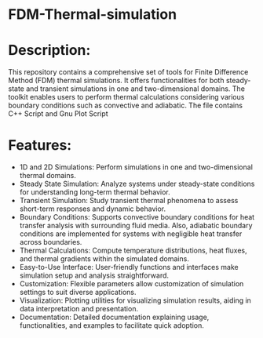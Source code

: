 # FDM-Thermal-simulation
# Description:
This repository contains a comprehensive set of tools for Finite Difference Method (FDM) thermal simulations. It offers functionalities for both steady-state and transient simulations in one and two-dimensional domains. The toolkit enables users to perform thermal calculations considering various boundary conditions such as convective and adiabatic. The file contains C++  Script and Gnu Plot Script

# Features:

* 1D and 2D Simulations: Perform simulations in one and two-dimensional thermal domains.
* Steady State Simulation: Analyze systems under steady-state conditions for understanding long-term thermal behavior.
* Transient Simulation: Study transient thermal phenomena to assess short-term responses and dynamic behavior.
* Boundary Conditions: Supports convective boundary conditions for heat transfer analysis with surrounding fluid media. Also, adiabatic boundary conditions are implemented for systems with negligible heat transfer across boundaries.
* Thermal Calculations: Compute temperature distributions, heat fluxes, and thermal gradients within the simulated domains.
* Easy-to-Use Interface: User-friendly functions and interfaces make simulation setup and analysis straightforward.
* Customization: Flexible parameters allow customization of simulation settings to suit diverse applications.
* Visualization: Plotting utilities for visualizing simulation results, aiding in data interpretation and presentation.
* Documentation: Detailed documentation explaining usage, functionalities, and examples to facilitate quick adoption.
